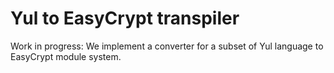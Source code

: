# Yul to EasyCrypt transpiler

Work in progress: We implement a converter for a subset of Yul language to EasyCrypt module system.
